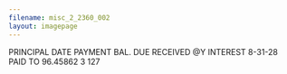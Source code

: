 ```yaml
---
filename: misc_2_2360_002
layout: imagepage
---
```


PRINCIPAL
DATE
PAYMENT
BAL. DUE
RECEIVED @Y
INTEREST
8-31-28
PAID TO
96.45862
3
127

